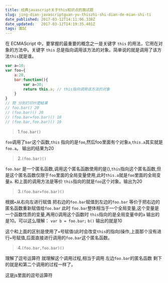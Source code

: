 ```yaml
---
title: 经典javascript关于this知识点的面试题
slug: jing-dian-javascriptguan-yu-thiszhi-shi-dian-de-mian-shi-ti
date_published: 2017-03-12T14:11:06.338Z
date_updated:   2017-03-12T14:19:35.401Z
tags: 面試
---
```


在 ECMAScript 中，要掌握的最重要的概念之一是关键字 `this` 的用法，它用在对象的方法中。关键字 `this` 总是指向调用该方法的对象。简单说的就是调用了该方法`this`就是谁。

```js
var a=10;
var foo={
    a:20,
    bar:function(){
        var a=30;
        return this.a; // this指向调用该方法的对象
    }
}
// 問 分別打印什麼結果
// foo.bar() 20
// (foo.bar)() 20
// (foo.bar=foo.bar)() 10
// (foo.bar,foo.bar)() 10
```

> 1.`foo.bar()` 

`foo`调用了`bar`这个函数,`this` 指向的是`foo`,然后foo里面有个对象`a`,`this.a`其实就是`foo.a`。 输出的结果为20


> 2.`(foo.bar)()` 

`foo.bar` 是一个匿名函数,调用这个匿名函数使用的是(),`this`指向这个匿名函数,但是这个匿名函数仅限于`foo`里面的全局变量使用,此时`this.a`就是`foo`里面的全局变量`a`. 和上面的调用方法是等价 `this`指向的就是`foo`这个对象。输出为20

> 3.`(foo.bar=foo.bar)()` 

根据`=`从右向左进行赋值 把右边的`foo.bar`赋值到左边的`foo.bar` 等价于把右边的匿名函数重新赋值给`foo.bar` 此时 `foo.bar`整体相当于一个全局变量,这个变量是一个函数性质的变量,再用()调用这个函数时 `this`指向的是全局变量中的`a` 输出的是10。可以这么理解：        `var b = foo.bar;` `b()` 输出的就是10 

这个和上面的区别是使用了`=`号赋值(此时会改变`this`的指向)操作,上面那个没有进行`=`号赋值,后面直接进行调用的`foo.bar`这个匿名函数。

> 4.`(foo.bar,foo.bar)()`

 理解了逗号运算符 就理解这个调用过程,相当于调用 左边`foo.bar`的匿名函数 剩下的就是和第二个调用的过程一样了。

这是js里面的逗号运算符
